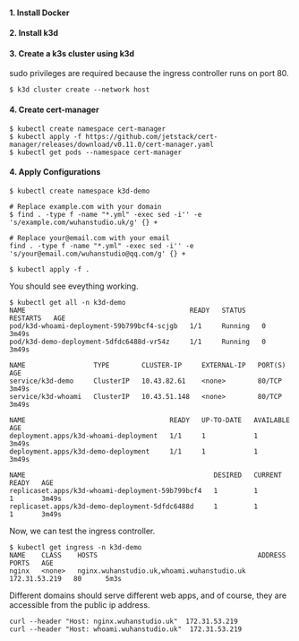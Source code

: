 
#### 1. Install Docker
#### 2. Install k3d
#### 3. Create a k3s cluster using k3d

sudo privileges are required because the ingress controller runs on port 80.

```
$ k3d cluster create --network host
```

#### 4. Create cert-manager

```
$ kubectl create namespace cert-manager
$ kubectl apply -f https://github.com/jetstack/cert-manager/releases/download/v0.11.0/cert-manager.yaml
$ kubectl get pods --namespace cert-manager
```

#### 4. Apply Configurations


```
$ kubectl create namespace k3d-demo

# Replace example.com with your domain
$ find . -type f -name "*.yml" -exec sed -i'' -e 's/example.com/wuhanstudio.uk/g' {} +

# Replace your@email.com with your email
find . -type f -name "*.yml" -exec sed -i'' -e 's/your@email.com/wuhanstudio@qq.com/g' {} +

$ kubectl apply -f .
```

You should see eveything working.

```
$ kubectl get all -n k3d-demo
NAME                                         READY   STATUS    RESTARTS   AGE
pod/k3d-whoami-deployment-59b799bcf4-scjgb   1/1     Running   0          3m49s
pod/k3d-demo-deployment-5dfdc6488d-vr54z     1/1     Running   0          3m49s

NAME                 TYPE        CLUSTER-IP     EXTERNAL-IP   PORT(S)   AGE
service/k3d-demo     ClusterIP   10.43.82.61    <none>        80/TCP    3m49s
service/k3d-whoami   ClusterIP   10.43.51.148   <none>        80/TCP    3m49s

NAME                                    READY   UP-TO-DATE   AVAILABLE   AGE
deployment.apps/k3d-whoami-deployment   1/1     1            1           3m49s
deployment.apps/k3d-demo-deployment     1/1     1            1           3m49s

NAME                                               DESIRED   CURRENT   READY   AGE
replicaset.apps/k3d-whoami-deployment-59b799bcf4   1         1         1       3m49s
replicaset.apps/k3d-demo-deployment-5dfdc6488d     1         1         1       3m49s
```

Now, we can test the ingress controller.
  
```
$ kubectl get ingress -n k3d-demo
NAME    CLASS    HOSTS                                        ADDRESS         PORTS   AGE
nginx   <none>   nginx.wuhanstudio.uk,whoami.wuhanstudio.uk   172.31.53.219   80      5m3s
```
  
Different domains should serve different web apps, and of course, they are accessible from the public ip address.

```
curl --header "Host: nginx.wuhanstudio.uk"  172.31.53.219
curl --header "Host: whoami.wuhanstudio.uk"  172.31.53.219
```
